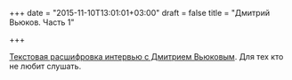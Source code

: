 +++
date = "2015-11-10T13:01:01+03:00"
draft = false
title = "Дмитрий Вьюков. Часть 1"

+++

<p><a href="http://dev.tulu.la/post/dmitry-vyukov-part1/">Текстовая расшифровка интервью с&nbsp;Дмитрием Вьюковым</a>. Для тех кто не любит слушать.</p>

